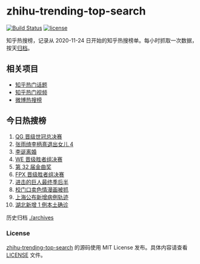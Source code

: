 # zhihu-trending-top-search

[![Build Status](https://github.com/justjavac/zhihu-trending-top-search/workflows/ci/badge.svg?branch=main)](https://github.com/justjavac/zhihu-trending-top-search/actions)
[![license](https://img.shields.io/github/license/justjavac/zhihu-trending-top-search)](https://github.com/justjavac/zhihu-trending-top-search/blob/main/LICENSE)

知乎热搜榜，记录从 2020-11-24 日开始的知乎热搜榜单。每小时抓取一次数据，按天[归档](./archives)。

## 相关项目

- [知乎热门话题](https://github.com/justjavac/zhihu-trending-hot-questions)
- [知乎热门视频](https://github.com/justjavac/zhihu-trending-hot-video)
- [微博热搜榜](https://github.com/justjavac/weibo-trending-hot-search)

## 今日热搜榜

<!-- BEGIN -->
<!-- 最后更新时间 Mon Aug 23 2021 10:21:50 GMT+0800 (China Standard Time) -->

1. [QG 晋级世冠总决赛](https://www.zhihu.com/search?q=QGhappy)
1. [张雨绮李柄熹退出女儿 4](https://www.zhihu.com/search?q=张雨绮)
1. [李诞离婚](https://www.zhihu.com/search?q=李诞)
1. [WE 晋级胜者组决赛](https://www.zhihu.com/search?q=WE)
1. [第 32 届金曲奖](https://www.zhihu.com/search?q=金曲奖)
1. [FPX 晋级胜者组决赛](https://www.zhihu.com/search?q=fpx)
1. [进击的巨人最终季后半](https://www.zhihu.com/search?q=进击的巨人)
1. [校门口卖色情漫画被抓](https://www.zhihu.com/search?q=非法出版物)
1. [上海公布新增病例轨迹](https://www.zhihu.com/search?q=上海疫情)
1. [湖北新增 1 例本土确诊](https://www.zhihu.com/search?q=湖北疫情)

<!-- END -->

历史归档 [./archives](./archives)

### License

[zhihu-trending-top-search](https://github.com/justjavac/zhihu-trending-top-search)
的源码使用 MIT License 发布。具体内容请查看 [LICENSE](./LICENSE) 文件。
